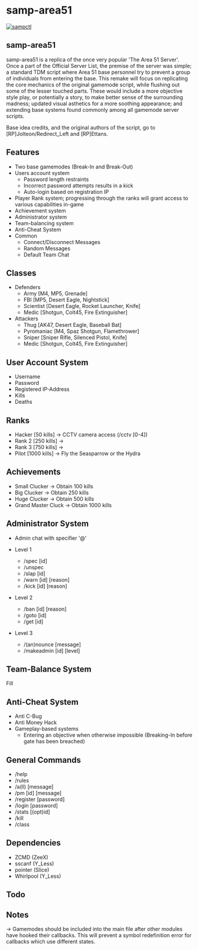 # samp-area51

[![sampctl](https://img.shields.io/badge/sampctl-samp--area51-2f2f2f.svg?style=for-the-badge)](https://github.com/bwhitmire55/samp-area51)

<!--
Short description of your library, why it's useful, some examples, pictures or
videos. Link to your forum release thread too.

Remember: You can use "forumfmt" to convert this readme to forum BBCode!

What the sections below should be used for:

`## Installation`: Leave this section un-edited unless you have some specific
additional installation procedure.

`## Testing`: Whether your library is tested with a simple `main()` and `print`,
unit-tested, or demonstrated via prompting the player to connect, you should
include some basic information for users to try out your code in some way.

And finally, maintaining your version number`:

* Follow [Semantic Versioning](https://semver.org/)
* When you release a new version, update `VERSION` and `git tag` it
* Versioning is important for sampctl to use the version control features

Happy Pawning!
-->

## samp-area51

samp-area51 is a replica of the once very popular 'The Area 51 Server'. Once a part of the Official Server List, the premise of the server was simple; a standard TDM script where Area 51 base personnel try to prevent a group of individuals from entering the base. This remake will focus on replicating the core mechanics of the original gamemode script, while flushing out some of the lesser touched parts. These would include a more objective style play, or potentially a story, to make better sense of the surrounding madness; updated visual asthetics for a more soothing appearance; and extending base systems found commonly among all gamemode server scripts.

Base idea credits, and the original authors of the script, go to [RP]Jolteon/Redirect_Left and [RP]Ettans. 

## Features

* Two base gamemodes (Break-In and Break-Out)
* Users account system
    * Password length restraints
    * Incorrect password attempts results in a kick
    * Auto-login based on registration IP
* Player Rank system; progressing through the ranks will grant access to various capabilities in-game
* Achievement system
* Administrator system
* Team-balancing system
* Anti-Cheat System
* Common
    * Connect/Disconnect Messages
    * Random Messages
    * Default Team Chat

## Classes

* Defenders
    * Army [M4, MP5, Grenade]
    * FBI [MP5, Desert Eagle, Nightstick]
    * Scientist [Desert Eagle, Rocket Launcher, Knife]
    * Medic [Shotgun, Colt45, Fire Extinguisher]
* Attackers
    * Thug [AK47, Desert Eagle, Baseball Bat]
    * Pyromaniac [M4, Spaz Shotgun, Flamethrower]
    * Sniper [Sniper Rifle, Silenced Pistol, Knife]
    * Medic [Shotgun, Colt45, Fire Extinguisher]

## User Account System

* Username
* Password
* Registered IP-Address
* Kills
* Deaths

## Ranks

* Hacker [50 kills]     -> CCTV camera access (/cctv [0-4])
* Rank 2 [250 kills]    -> 
* Rank 3 [750 kills]    -> 
* Pilot [1000 kills]    -> Fly the Seasparrow or the Hydra

## Achievements

* Small Clucker         -> Obtain 100 kills
* Big Clucker           -> Obtain 250 kills
* Huge Clucker          -> Obtain 500 kills
* Grand Master Cluck    -> Obtain 1000 kills

## Administrator System

* Admin chat with specifier '@'

* Level 1
    * /spec [id]
    * /unspec
    * /slap [id]
    * /warn [id] [reason]
    * /kick [id] [reason]
* Level 2
    * /ban [id] [reason]
    * /goto [id]
    * /get [id]
* Level 3
    * /(an)nounce [message]
    * /makeadmin [id] [level]

## Team-Balance System

Fill

## Anti-Cheat System

* Anti C-Bug
* Anti Money Hack
* Gameplay-based systems
    * Entering an objective when otherwise impossible (Breaking-In before gate has been breached)

## General Commands

* /help
* /rules
* /a(ll) [message]
* /pm [id] [message]
* /register [password]
* /login [password]
* /stats [(opt)id]
* /kill
* /class

## Dependencies

* ZCMD (ZeeX)
* sscanf (Y_Less)
* pointer (Slice)
* Whirlpool (Y_Less)

## Todo

## Notes

-> Gamemodes should be included into the main file after other modules have hooked their callbacks. This will prevent a symbol redefinition error for callbacks which use different states.